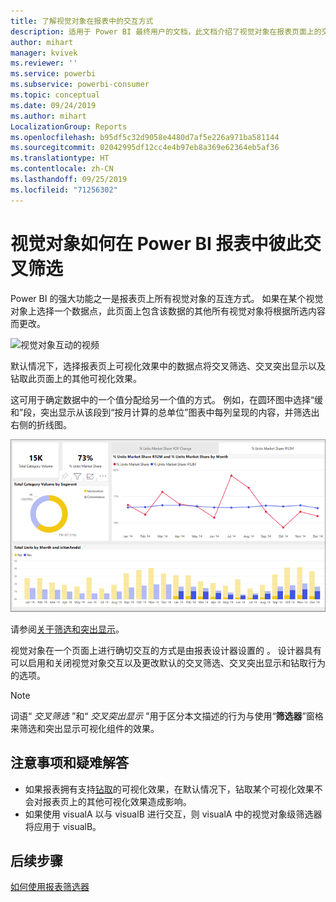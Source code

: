 ```yaml
---
title: 了解视觉对象在报表中的交互方式
description: 适用于 Power BI 最终用户的文档，此文档介绍了视觉对象在报表页面上的交互方式。
author: mihart
manager: kvivek
ms.reviewer: ''
ms.service: powerbi
ms.subservice: powerbi-consumer
ms.topic: conceptual
ms.date: 09/24/2019
ms.author: mihart
LocalizationGroup: Reports
ms.openlocfilehash: b95df5c32d9058e4480d7af5e226a971ba581144
ms.sourcegitcommit: 02042995df12cc4e4b97eb8a369e62364eb5af36
ms.translationtype: HT
ms.contentlocale: zh-CN
ms.lasthandoff: 09/25/2019
ms.locfileid: "71256302"
---
```

# <a name="how-visuals-cross-filter-each-other-in-a-power-bi-report"></a>视觉对象如何在 Power BI 报表中彼此交叉筛选
Power BI 的强大功能之一是报表页上所有视觉对象的互连方式。 如果在某个视觉对象上选择一个数据点，此页面上包含该数据的其他所有视觉对象将根据所选内容而更改。 

![视觉对象互动的视频](media/end-user-interactions/interactions.gif)

默认情况下，选择报表页上可视化效果中的数据点将交叉筛选、交叉突出显示以及钻取此页面上的其他可视化效果。 

这可用于确定数据中的一个值分配给另一个值的方式。 例如，在圆环图中选择“缓和”段，突出显示从该段到“按月计算的总单位”图表中每列呈现的内容，并筛选出右侧的折线图。

![视觉对象交互的图像](media/end-user-interactions/power-bi-interactions.png)

请参阅[关于筛选和突出显示](../power-bi-reports-filters-and-highlighting.md)。 

视觉对象在一个页面上进行确切交互的方式是由报表设计器设置的  。 设计器具有可以启用和关闭视觉对象交互以及更改默认的交叉筛选、交叉突出显示和钻取行为的选项。 
  
> [!NOTE]
> 词语“ *交叉筛选* ”和“ *交叉突出显示* ”用于区分本文描述的行为与使用“**筛选器**”窗格来筛选和突出显示可视化组件的效果。  

## <a name="considerations-and-troubleshooting"></a>注意事项和疑难解答
- 如果报表拥有支持[钻取](../power-bi-visualization-drill-down.md)的可视化效果，在默认情况下，钻取某个可视化效果不会对报表页上的其他可视化效果造成影响。     
- 如果使用 visualA 以与 visualB 进行交互，则 visualA 中的视觉对象级筛选器将应用于 visualB。

## <a name="next-steps"></a>后续步骤
[如何使用报表筛选器](../power-bi-how-to-report-filter.md)
